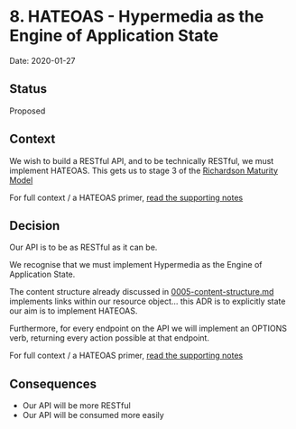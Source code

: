 # 8. HATEOAS - Hypermedia as the Engine of Application State

Date: 2020-01-27

## Status

Proposed

## Context

We wish to build a RESTful API, and to be technically RESTful, we must implement HATEOAS. This gets us to stage 3 of the [Richardson Maturity Model](https://martinfowler.com/articles/richardsonMaturityModel.html)

For full context / a HATEOAS primer, [read the supporting notes](../supporting-notes/hateoas.md)

## Decision

Our API is to be as RESTful as it can be.

We recognise that we must implement Hypermedia as the Engine of Application State.

The content structure already discussed in [0005-content-structure.md](0005-content-structure.md) implements links within our resource object... this ADR is to explicitly state our aim is to implement HATEOAS.

Furthermore, for every endpoint on the API we will implement an OPTIONS verb, returning every action possible at that endpoint.

For full context / a HATEOAS primer, [read the supporting notes](../supporting-notes/hateoas.md)

## Consequences

* Our API will be more RESTful
* Our API will be consumed more easily
